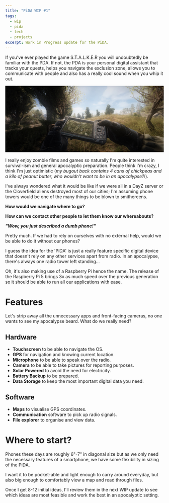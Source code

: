 ```yaml
---
title: "PiDA WIP #1"
tags:
  - wip
  - pida
  - tech
  - projects
excerpt: Work in Progress update for the PiDA.
---
```

If you've ever played the game S.T.A.L.K.E.R you will undoubtedly be familiar with the PDA. If not, the PDA is your personal digital assistant that tracks your quests, helps you navigate the exclusion zone, allows you to communicate with people and also has a really cool sound when you whip it out.

<img src="/blog/images/pda-1.jpg" width=720px>

I really enjoy zombie films and games so naturally I'm quite interested in survival-ism and general apocalyptic preparation. People think I'm crazy, I think I'm just optimistic (*my bugout back contains 4 cans of chickpeas and a kilo of peanut butter, who wouldn't want to be in an apocalypse?!*).

I've always wondered what it would be like if we were all in a DayZ server or the Cloverfield aliens destroyed most of our cities; I'm assuming phone towers would be one of the many things to be blown to smithereens. 

**How would we navigate where to go?**

**How can we contact other people to let them know our whereabouts?**

***"Wow, you just described a dumb phone!"***

Pretty much. If we had to rely on ourselves with no external help, would we be able to do it without our phones?

I guess the idea for the 'PiDA' is just a really feature specific digital device that doesn't rely on any other services apart from radio. In an apocalypse, there's always one radio tower left standing...

Oh, it's also making use of a Raspberry Pi hence the name. The release of the Raspberry Pi 5 brings 3x as much speed over the previous generation so it should be able to run all our applications with ease.

# Features

Let's strip away all the unnecessary apps and front-facing cameras, no one wants to see my apocalypse beard. What do we really need?

## Hardware

- **Touchscreen** to be able to navigate the OS.
- **GPS** for navigation and knowing current location.
- **Microphone** to be able to speak over the radio.
- **Camera** to be able to take pictures for reporting purposes.
- **Solar Powered** to avoid the need for electricity.
- **Battery Backup** to be prepared.
- **Data Storage** to keep the most important digital data you need.

## Software

- **Maps** to visualise GPS coordinates.
- **Communication** software to pick up radio signals.
- **File explorer** to organise and view data.

# Where to start?

Phones these days are roughly 6"-7" in diagonal size but as we only need the necessary features of a smartphone, we have some flexibility in sizing of the PiDA.

I want it to be pocket-able and light enough to carry around everyday, but also big enough to comfortably view a map and read through files.

Once I get 8-12 initial ideas, I'll review them in the next WIP update to see which ideas are most feasible and work the best in an apocalyptic setting.